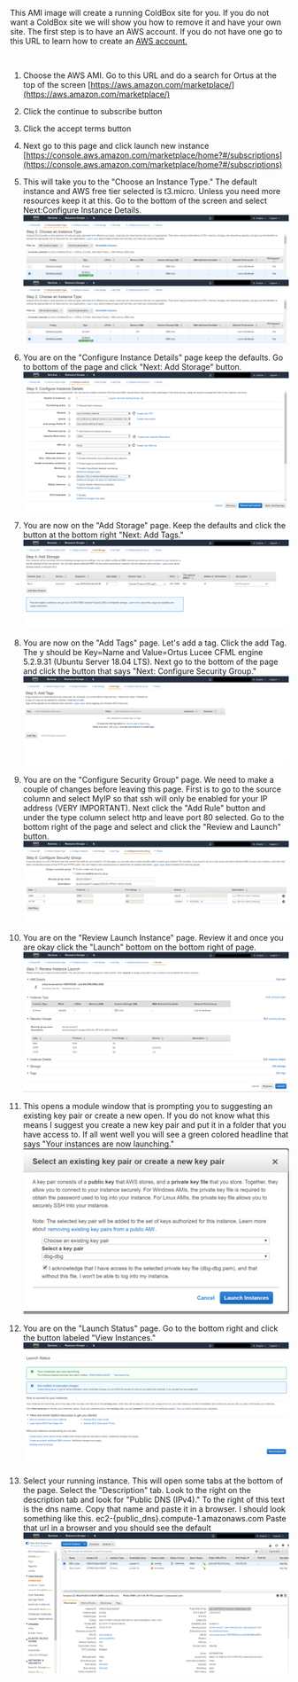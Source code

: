 This AMI image will create a running ColdBox site for you. If you do not want a ColdBox site we will show you how to remove it and have your own site. The first step is to have an AWS account. If you do not have one go to this URL to learn how to create an [AWS account.]( [https://aws.amazon.com/premiumsupport/knowledge-center/create-and-activate-aws-account/](https://aws.amazon.com/premiumsupport/knowledge-center/create-and-activate-aws-account/))

‌

1.  Choose the AWS AMI. Go to this URL and do a search for Ortus at the top of the screen [https://aws.amazon.com/marketplace/](https://aws.amazon.com/marketplace/)
    
2.  Click the continue to subscribe button
    
3.  Click the accept terms button
    
4.  Next go to this page and click launch new instance [https://console.aws.amazon.com/marketplace/home?#/subscriptions](https://console.aws.amazon.com/marketplace/home?#/subscriptions)
    
5.  This will take you to the "Choose an Instance Type." The default instance and AWS free tier selected is t3.micro. Unless you need more resources keep it at this. Go to the bottom of the screen and select Next:Configure Instance Details.
    <img src="https://raw.githubusercontent.com/murpg/murpg.github.io/master/images/step2.png" border="0" width="500px" />
    ![Step 2](https://raw.githubusercontent.com/murpg/murpg.github.io/master/images/step2z.png??v=4&s=200)
6.  You are on the "Configure Instance Details" page keep the defaults. Go to bottom of the page and click "Next: Add Storage" button.
    ![Step 3](https://raw.githubusercontent.com/murpg/murpg.github.io/master/images/step3.png)
7.  You are now on the "Add Storage" page. Keep the defaults and click the button at the bottom right "Next: Add Tags."
    ![Step 4](https://raw.githubusercontent.com/murpg/murpg.github.io/master/images/step4.png)
8.  You are now on the "Add Tags" page. Let's add a tag. Click the add Tag. The y should be Key=Name and Value=Ortus Lucee CFML engine 5.2.9.31 (Ubuntu Server 18.04 LTS). Next go to the bottom of the page and click the button that says "Next: Configure Security Group."
    ![Step 5](https://raw.githubusercontent.com/murpg/murpg.github.io/master/images/step5.png)  
9.  You are on the "Configure Security Group" page. We need to make a couple of changes before leaving this page. First is to go to the source column and select MyIP so that ssh will only be enabled for your IP address (VERY IMPORTANT). Next click the "Add Rule" button and under the type column select http and leave port 80 selected. Go to the bottom right of the page and select and click the "Review and Launch" button.
    ![Step 6](https://raw.githubusercontent.com/murpg/murpg.github.io/master/images/step6.png)
10.  You are on the "Review Launch Instance" page. Review it and once you are okay click the "Launch" bottom on the bottom right of page.
    ![Step 7](https://raw.githubusercontent.com/murpg/murpg.github.io/master/images/step7.png)
11.  This opens a module window that is prompting you to suggesting an existing key pair or create a new open. If you do not know what this means I suggest you create a new key pair and put it in a folder that you have access to. If all went well you will see a green colored headline that says "Your instances are now launching."
    ![Step Modal](https://raw.githubusercontent.com/murpg/murpg.github.io/master/images/step7a.png)
12.  You are on the "Launch Status" page. Go to the bottom right and click the button labeled "View Instances."
    ![Step 8](https://raw.githubusercontent.com/murpg/murpg.github.io/master/images/step8.png) 
13.  Select your running instance. This will open some tabs at the bottom of the page. Select the "Description" tab. Look to the right on the description tab and look for "Public DNS (IPv4)." To the right of this text is the dns name. Copy that name and paste it in a browser. I should look something like this. ec2-{public_dns}.compute-1.amazonaws.com Paste that url in a browser and you should see the default
    ![Step 9](https://raw.githubusercontent.com/murpg/murpg.github.io/master/images/step9.png)
